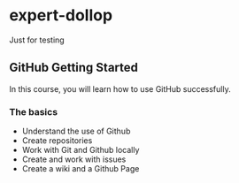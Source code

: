 # expert-dollop
Just for testing

## GitHub Getting Started
In this course, you will learn how to use GitHub successfully.

### The basics
- Understand the use of Github
- Create repositories
- Work with Git and Github locally
- Create and work with issues
- Create a wiki and a Github Page
